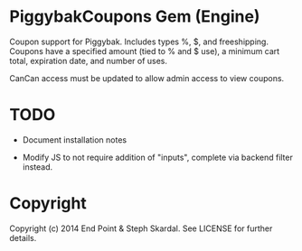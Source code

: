PiggybakCoupons Gem (Engine)
========

Coupon support for Piggybak. Includes types %, $, and freeshipping. Coupons have a specified amount (tied to % and $ use), a minimum cart total, expiration date, and number of uses.

CanCan access must be updated to allow admin access to view coupons.


TODO
========

* Document installation notes

* Modify JS to not require addition of "inputs", complete via backend filter instead.


Copyright
========

Copyright (c) 2014 End Point & Steph Skardal. See LICENSE for further details.
